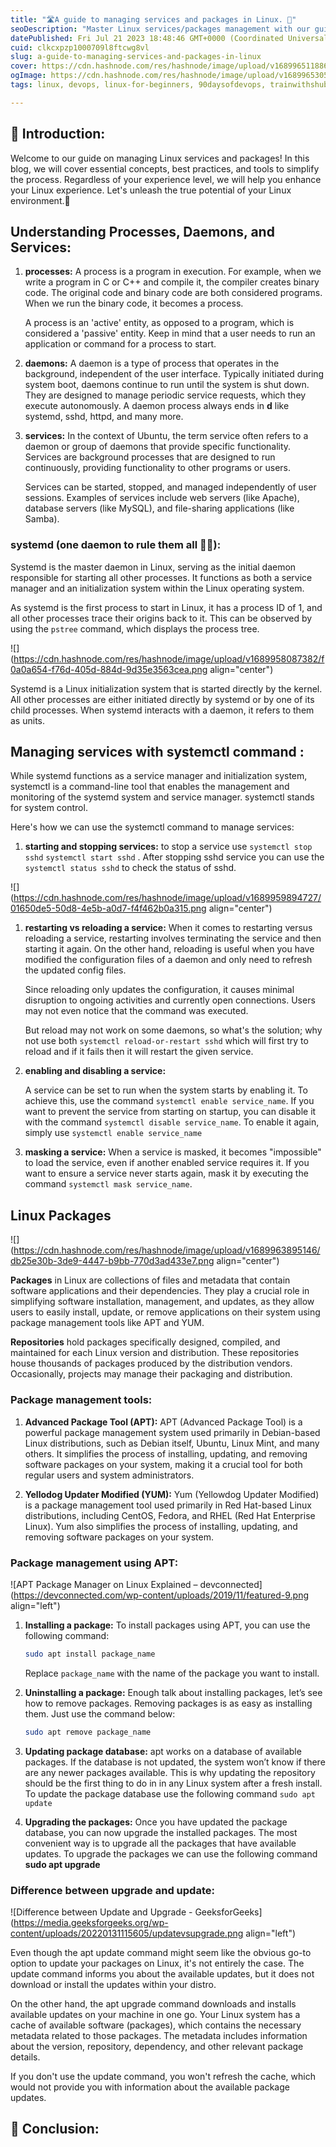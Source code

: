 ```yaml
---
title: "🛣️A guide to managing services and packages in Linux. 🚀"
seoDescription: "Master Linux services/packages management with our guide, covering key concepts, best practices, and tools for an optimized experience"
datePublished: Fri Jul 21 2023 18:48:46 GMT+0000 (Coordinated Universal Time)
cuid: clkcxpzp1000709l8ftcwg8vl
slug: a-guide-to-managing-services-and-packages-in-linux
cover: https://cdn.hashnode.com/res/hashnode/image/upload/v1689965118868/52262733-4a87-4a08-8b7b-5907d0c18868.png
ogImage: https://cdn.hashnode.com/res/hashnode/image/upload/v1689965305148/7110bd24-869b-4c24-833c-628df7456410.png
tags: linux, devops, linux-for-beginners, 90daysofdevops, trainwithshubham

---
```


## **📍** Introduction:

Welcome to our guide on managing Linux services and packages! In this blog, we will cover essential concepts, best practices, and tools to simplify the process. Regardless of your experience level, we will help you enhance your Linux experience. Let's unleash the true potential of your Linux environment.🚀

## Understanding Processes, Daemons, and Services:

1. **processes:** A process is a program in execution. For example, when we write a program in C or C++ and compile it, the compiler creates binary code. The original code and binary code are both considered programs. When we run the binary code, it becomes a process.
    
    A process is an 'active' entity, as opposed to a program, which is considered a 'passive' entity. Keep in mind that a user needs to run an application or command for a process to start.
    
2. **daemons:** A daemon is a type of process that operates in the background, independent of the user interface. Typically initiated during system boot, daemons continue to run until the system is shut down. They are designed to manage periodic service requests, which they execute autonomously. A daemon process always ends in **d** like systemd, sshd, httpd, and many more.
    
3. **services:** In the context of Ubuntu, the term service often refers to a daemon or group of daemons that provide specific functionality. Services are background processes that are designed to run continuously, providing functionality to other programs or users.
    
    Services can be started, stopped, and managed independently of user sessions. Examples of services include web servers (like Apache), database servers (like MySQL), and file-sharing applications (like Samba).
    

### systemd (one daemon to rule them all 🧙‍♂️):

Systemd is the master daemon in Linux, serving as the initial daemon responsible for starting all other processes. It functions as both a service manager and an initialization system within the Linux operating system.

As systemd is the first process to start in Linux, it has a process ID of 1, and all other processes trace their origins back to it. This can be observed by using the `pstree` command, which displays the process tree.

![](https://cdn.hashnode.com/res/hashnode/image/upload/v1689958087382/f0a0a654-f76d-405d-884d-9d35e3563cea.png align="center")

Systemd is a Linux initialization system that is started directly by the kernel. All other processes are either initiated directly by systemd or by one of its child processes. When systemd interacts with a daemon, it refers to them as units.

## Managing services with systemctl command :

While systemd functions as a service manager and initialization system, systemctl is a command-line tool that enables the management and monitoring of the systemd system and service manager. systemctl stands for system control.

Here's how we can use the systemctl command to manage services:

1. **starting and stopping services:** to stop a service use `systemctl stop sshd` `systemctl start sshd` . After stopping sshd service you can use the `systemctl status sshd` to check the status of sshd.
    

![](https://cdn.hashnode.com/res/hashnode/image/upload/v1689959894727/01650de5-50d8-4e5b-a0d7-f4f462b0a315.png align="center")

1. **restarting vs reloading a service:** When it comes to restarting versus reloading a service, restarting involves terminating the service and then starting it again. On the other hand, reloading is useful when you have modified the configuration files of a daemon and only need to refresh the updated config files.
    
    Since reloading only updates the configuration, it causes minimal disruption to ongoing activities and currently open connections. Users may not even notice that the command was executed.
    
    But reload may not work on some daemons, so what's the solution; why not use both `systemctl reload-or-restart sshd` which will first try to reload and if it fails then it will restart the given service.
    
2. **enabling and disabling a service:**
    
    A service can be set to run when the system starts by enabling it. To achieve this, use the command `systemctl enable service_name`. If you want to prevent the service from starting on startup, you can disable it with the command `systemctl disable service_name`. To enable it again, simply use `systemctl enable service_name`
    
3. **masking a service:** When a service is masked, it becomes "impossible" to load the service, even if another enabled service requires it. If you want to ensure a service never starts again, mask it by executing the command `systemctl mask service_name`.
    

## Linux Packages

![](https://cdn.hashnode.com/res/hashnode/image/upload/v1689963895146/db25e30b-3de9-4447-b9bb-770d3ad433e7.png align="center")

**Packages** in Linux are collections of files and metadata that contain software applications and their dependencies. They play a crucial role in simplifying software installation, management, and updates, as they allow users to easily install, update, or remove applications on their system using package management tools like APT and YUM.

**Repositories** hold packages specifically designed, compiled, and maintained for each Linux version and distribution. These repositories house thousands of packages produced by the distribution vendors. Occasionally, projects may manage their packaging and distribution.

### Package management tools:

1. **Advanced Package Tool (APT):** APT (Advanced Package Tool) is a powerful package management system used primarily in Debian-based Linux distributions, such as Debian itself, Ubuntu, Linux Mint, and many others. It simplifies the process of installing, updating, and removing software packages on your system, making it a crucial tool for both regular users and system administrators.
    
2. **Yellodog Updater Modified (YUM):** Yum (Yellowdog Updater Modified) is a package management tool used primarily in Red Hat-based Linux distributions, including CentOS, Fedora, and RHEL (Red Hat Enterprise Linux). Yum also simplifies the process of installing, updating, and removing software packages on your system.
    

### Package management using APT:

![APT Package Manager on Linux Explained – devconnected](https://devconnected.com/wp-content/uploads/2019/11/featured-9.png align="left")

1. **Installing a package:** To install packages using APT, you can use the following command:
    
    ```bash
    sudo apt install package_name
    ```
    
    Replace `package_name` with the name of the package you want to install.
    
2. **Uninstalling a package:** Enough talk about installing packages, let’s see how to remove packages. Removing packages is as easy as installing them. Just use the command below:
    
    ```bash
    sudo apt remove package_name
    ```
    
3. **Updating package database:** apt works on a database of available packages. If the database is not updated, the system won’t know if there are any newer packages available. This is why updating the repository should be the first thing to do in in any Linux system after a fresh install. To update the package database use the following command `sudo apt update`
    
4. **Upgrading the packages:** Once you have updated the package database, you can now upgrade the installed packages. The most convenient way is to upgrade all the packages that have available updates. To upgrade the packages we can use the following command **sudo apt upgrade**
    

### Difference between upgrade and update:

![Difference between Update and Upgrade - GeeksforGeeks](https://media.geeksforgeeks.org/wp-content/uploads/20220131115605/updatevsupgrade.png align="left")

Even though the apt update command might seem like the obvious go-to option to update your packages on Linux, it's not entirely the case. The update command informs you about the available updates, but it does not download or install the updates within your distro.

On the other hand, the apt upgrade command downloads and installs available updates on your machine in one go. Your Linux system has a cache of available software (packages), which contains the necessary metadata related to those packages. The metadata includes information about the version, repository, dependency, and other relevant package details.

If you don't use the update command, you won't refresh the cache, which would not provide you with information about the available package updates.

## **📍** Conclusion: